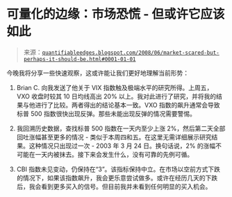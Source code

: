 <!--yml

分类：未分类

日期：2024-05-18 08:15:17

-->

# 可量化的边缘：市场恐慌 - 但或许它应该如此

> 来源：[`quantifiableedges.blogspot.com/2008/06/market-scared-but-perhaps-it-should-be.html#0001-01-01`](http://quantifiableedges.blogspot.com/2008/06/market-scared-but-perhaps-it-should-be.html#0001-01-01)

今晚我将分享一些快速观察，这或许能让我们更好地理解当前形势：

1) Brian C. 向我发送了他关于 VIX 指数触及极端水平的研究所得。上周五，VXO 收盘时较其 10 日均线高出 20% 以上。我对此进行了研究，并将我的结果与他进行了比较。两者得出的结论基本一致。VXO 指数的飙升通常会导致标普 500 指数很快出现反弹。那些未能出现反弹的情况需要警惕。

2) 我回溯历史数据，查找标普 500 指数在一天内至少上涨 2%，然后第二天全部回吐涨幅甚至更多的情况 - 类似于本周四和五。在这里无需详细展示研究结果。这种情况只出现过一次 - 2003 年 3 月 24 日。换句话说，2% 的涨幅不可能在一天内被抹去。接下来会发生什么，没有可靠的先例可循。

3) CBI 指数未见变动，仍保持在“3”。该指标保持中立。在市场以空前方式下跌的情况下，如果该指数飙升，我会更乐意尝试做多。或许在经历几天的下跌后，我会看到更多买入的信号。但目前我并未看到任何明显的买入机会。
